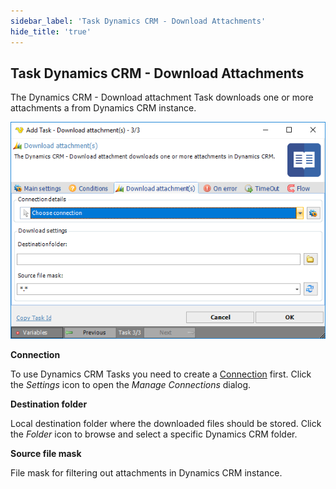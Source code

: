 ```yaml
---
sidebar_label: 'Task Dynamics CRM - Download Attachments'
hide_title: 'true'
---
```


## Task Dynamics CRM - Download Attachments

The Dynamics CRM - Download attachment Task downloads one or more attachments a from Dynamics CRM instance.

![](../../../../../static/img/taskdynamicscrmdownloadattachments.png)

**Connection**

To use Dynamics CRM Tasks you need to create a [Connection](../../global-connections) first. Click the *Settings* icon to open the *Manage Connections* dialog.
 
**Destination folder**

Local destination folder where the downloaded files should be stored. Click the *Folder* icon to browse and select a specific Dynamics CRM folder.
 
**Source file mask**

File mask for filtering out attachments in Dynamics CRM instance.